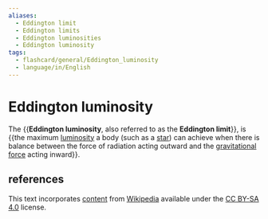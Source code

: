 ```yaml
---
aliases:
  - Eddington limit
  - Eddington limits
  - Eddington luminosities
  - Eddington luminosity
tags:
  - flashcard/general/Eddington_luminosity
  - language/in/English
---
```


# Eddington luminosity

The {{__Eddington luminosity__, also referred to as the __Eddington limit__}}, is {{the maximum [luminosity](luminosity.md) a body (such as a [star](star.md)) can achieve when there is balance between the force of radiation acting outward and the [gravitational force](gravity.md) acting inward}}.

## references

This text incorporates [content](https://en.wikipedia.org/wiki/Eddington_luminosity) from [Wikipedia](Wikipedia.md) available under the [CC BY-SA 4.0](https://creativecommons.org/licenses/by-sa/4.0/) license.
